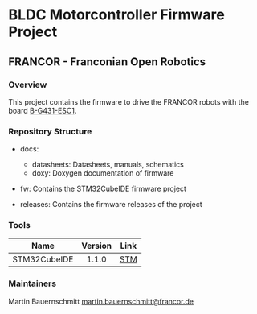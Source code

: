 # BLDC Motorcontroller Firmware Project
## FRANCOR - Franconian Open Robotics

### Overview

This project contains the firmware to drive the FRANCOR robots with the board [B-G431-ESC1](https://www.st.com/en/evaluation-tools/b-g431b-esc1.html).


### Repository Structure

- docs: 
  - datasheets: Datasheets, manuals, schematics
  - doxy: Doxygen documentation of firmware

- fw: Contains the STM32CubeIDE firmware project
- releases: Contains the firmware releases of the project

### Tools

| Name               | Version     | Link                                               |
|:------------------:|:-----------:|:--------------------------------------------------:|
| STM32CubeIDE       |   1.1.0     | [STM](https://www.st.com/en/development-tools/stm32cubeide.html) |

### Maintainers

Martin Bauernschmitt [martin.bauernschmitt@francor.de](mailto:martin.bauernschmitt@francor.de)
